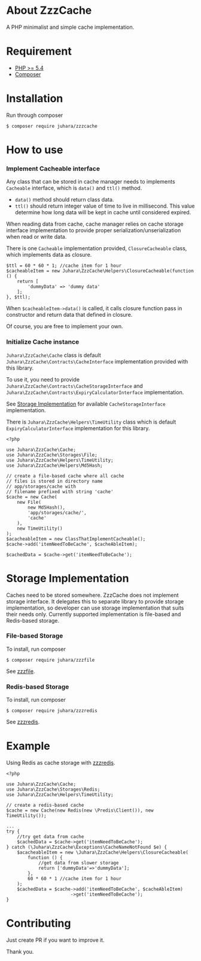 # About ZzzCache
A PHP minimalist and simple cache implementation.

# Requirement
- [PHP >= 5.4](https://php.net)
- [Composer](https://getcomposer.org)

# Installation
Run through composer

    $ composer require juhara/zzzcache

# How to use

### Implement Cacheable interface

Any class that can be stored in cache manager needs to implements `Cacheable` interface, which is `data()` and `ttl()` method.

- `data()` method should return class data.
- `ttl()` should return integer value of time to live in millisecond. This value determine how long data will be kept in cache until considered expired.

When reading data from cache, cache manager relies on cache storage interface implementation to provide proper serialization/unserialization when read or write data.

There is one `Cacheable` implementation provided, `ClosureCacheable` class, which implements data as closure.

    $ttl = 60 * 60 * 1; //cache item for 1 hour
    $cacheableItem = new Juhara\ZzzCache\Helpers\ClosureCacheable(function () {
        return [
            'dummyData' => 'dummy data'
        ];
    }, $ttl);

When `$cacheableItem->data()` is called, it calls closure function pass in constructor and return data that defined in closure.

Of course, you are free to implement your own.

### Initialize Cache instance

`Juhara\ZzzCache\Cache` class is default `Juhara\ZzzCache\Contracts\CacheInterface`
implementation provided with this library.

To use it, you need to provide `Juhara\ZzzCache\Contracts\CacheStorageInterface`
 and `Juhara\ZzzCache\Contracts\ExpiryCalculatorInterface` implementation.

See [Storage Implementation](#storage-implementation) for available `CacheStorageInterface` implementation.

There is `Juhara\ZzzCache\Helpers\TimeUtility` class which is default `ExpiryCalculatorInterface` implementation for this library.

    <?php

    use Juhara\ZzzCache\Cache;
    use Juhara\ZzzCache\Storages\File;
    use Juhara\ZzzCache\Helpers\TimeUtility;
    use Juhara\ZzzCache\Helpers\Md5Hash;

    // create a file-based cache where all cache
    // files is stored in directory name
    // app/storages/cache with
    // filename prefixed with string 'cache'
    $cache = new Cache(
        new File(
            new Md5Hash(),
            'app/storages/cache/',
            'cache'
        ),
        new TimeUtility()
    );
    $acacheableItem = new ClassThatImplementCacheable();
    $cache->add('itemNeedToBeCache', $cacheAbleItem);

    $cachedData = $cache->get('itemNeedToBeCache');

# Storage Implementation
Caches need to be stored somewhere. ZzzCache does not implement storage interface.
It delegates this to separate library to provide storage implementation,
so developer can use storage implementation that suits their needs only.
Currently supported implementation is file-based and Redis-based storage.

### File-based Storage

To install, run composer

    $ composer require juhara/zzzfile

See [zzzfile](https://github.com/zamronypj/zzzfile).

### Redis-based Storage

To install, run composer

    $ composer require juhara/zzzredis

See [zzzredis](https://github.com/zamronypj/zzzredis).

# Example

Using Redis as cache storage with [zzzredis](https://github.com/zamronypj/zzzredis).

    <?php

    use Juhara\ZzzCache\Cache;
    use Juhara\ZzzCache\Storages\Redis;
    use Juhara\ZzzCache\Helpers\TimeUtility;

    // create a redis-based cache
    $cache = new Cache(new Redis(new \Predis\Client()), new TimeUtility());

    ...
    try {
        //try get data from cache
        $cachedData = $cache->get('itemNeedToBeCache');        
    } catch (\Juhara\ZzzCache\Exceptions\CacheNameNotFound $e) {
        $acacheableItem = new \Juhara\ZzzCache\Helpers\ClosureCacheable(
            function () {
                //get data from slower storage
                return ['dummyData'=>'dummyData'];
            },
            60 * 60 * 1 //cache item for 1 hour
        );
        $cachedData = $cache->add('itemNeedToBeCache', $cacheAbleItem)
                            ->get('itemNeedToBeCache');
    }


# Contributing

Just create PR if you want to improve it.

Thank you.
